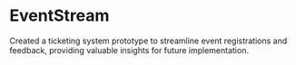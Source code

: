 # EventStream
 Created a ticketing system prototype to streamline event registrations and feedback, providing valuable insights for future  implementation.
